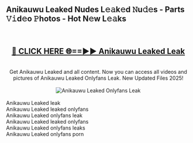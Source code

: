 <h2>Anikauwu Leaked Nudes L𝚎𝚊k𝚎d 𝙽u𝚍𝚎s - Parts 𝚅𝚒d𝚎o 𝙿hotos - Hot N𝚎w L𝚎𝚊ks</h2>
<br>
<div align="center">
<h2><a href="https://213.232.235.80/live/video.php?q=anikauwu-leaked" rel="nofollow">🔴 CLICK HERE 🌐==►► Anikauwu Leaked Leak</a></h2>
<br>
Get Anikauwu Leaked and all content. Now you can access all videos and pictures of Anikauwu Leaked Onlyfans Leak. New Updated Files 2025!
<br>
<br>
<a href="https://213.232.235.80/live/video.php?q=anikauwu-leaked" rel="nofollow" data-target="animated-image.originalLink"><img src="https://i.imgur.com/1EjSzPs.png" alt="Anikauwu Leaked Onlyfans Leak" style="max-width: 100%; display: inline-block;" data-target="animated-image.originalImage"></a>
</div>
<br>
Anikauwu Leaked leak<br>
Anikauwu Leaked leaked onlyfans<br>
Anikauwu Leaked onlyfans leak<br>
Anikauwu Leaked leaked onlyfans<br>
Anikauwu Leaked onlyfans leaks<br>
Anikauwu Leaked onlyfans porn
